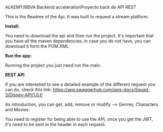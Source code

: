 ALKEMY/BBVA Backend accelerationProyecto back de API REST

This is the Readme of the Api. It was built to request a stream platform.

**Install:**

You need to download the api and then run the project. It's important that you have all the maven dependencies, in case you do not have, you can download it form the POM.XML

**Run the app:**

Running the project you just need run the main.

**REST API** 

If you are interested to see a detailed example of the different request you can do, check this link: https://app.swaggerhub.com/apis-docs/Squad-3/Disney-API/1.0.0

As introduction, you can get, add, remove or modify --> Genres, Characters and Movies.

You need to register for being able to use the API, once you get the JWT, it's need to be sent in the header in each request.